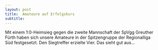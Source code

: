 ```yaml
---
layout: post
title:  Amateure auf Erfolgskurs
subtitle:  
---
```


Mit einem 1:0-Heimsieg gegen die zweite Mannschaft der SpVgg Greuther Fürth haben sich unsere Amateure in der Spitzengruppe der Regionalliga Süd festgesetzt. Den Siegtreffer erzielte Vier. Das sieht gut aus...


